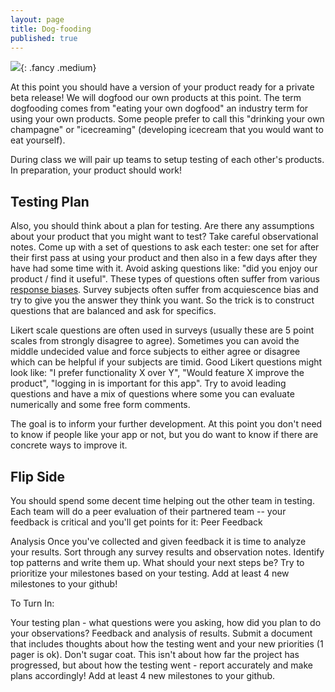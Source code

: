 ```yaml
---
layout: page
title: Dog-fooding
published: true
---
```



![](img/dog-fooding.gif){: .fancy .medium}


At this point you should have a version of your product ready for a private beta release!  We will dogfood our own products at this point. The term dogfooding comes from "eating your own dogfood" an industry term for using your own products.  Some people prefer to call this "drinking your own champagne" or "icecreaming" (developing icecream that you would want to eat yourself).

During class we will pair up teams to setup testing of each other's products.  In preparation, your product should work!

## Testing Plan

Also, you should think about a plan for testing.  Are there any assumptions about your product that you might want to test?   Take careful observational notes.  Come up with a set of questions to ask each tester: one set for after their first pass at using your product and then also in a few days after they have had some time with it.  Avoid asking questions like: "did you enjoy our product / find it useful".  These types of questions often suffer from various [response biases](https://en.wikipedia.org/wiki/Response_bias).  Survey subjects often suffer from acquiescence bias and try to give you the answer they think you want. So the trick is to construct questions that are balanced and ask for specifics.

Likert scale questions are often used in surveys (usually these are 5 point scales from strongly disagree to agree).  Sometimes you can avoid the middle undecided value and force subjects to either agree or disagree which can be helpful if your subjects are timid. Good Likert questions might look like:  "I prefer functionality X over Y", "Would feature X improve the product", "logging in is important for this app".  Try to avoid leading questions and have a mix of questions where some you can evaluate numerically and some free form comments.

The goal is to inform your further development.  At this point you don't need to know if people like your app or not, but you do want to know if there are concrete ways to improve it.

## Flip Side

You should spend some decent time helping out the other team in testing.  Each team will do a peer evaluation of their partnered team -- your feedback is critical and you'll get points for it: Peer Feedback



Analysis
Once you've collected and given feedback it is time to analyze your results.  Sort through any survey results and observation notes.  Identify top patterns and write them up.  What should your next steps be?  Try to prioritize your milestones based on your testing.  Add at least 4 new milestones to your github!



To Turn In:

Your testing plan - what questions were you asking, how did you plan to do your observations?
Feedback and analysis of results. Submit a document that includes thoughts about how the testing went and your new priorities (1 pager is ok).  Don't sugar coat. This isn't about how far the project has progressed, but about how the testing went - report accurately and make plans accordingly!  Add at least 4 new milestones to your github.
